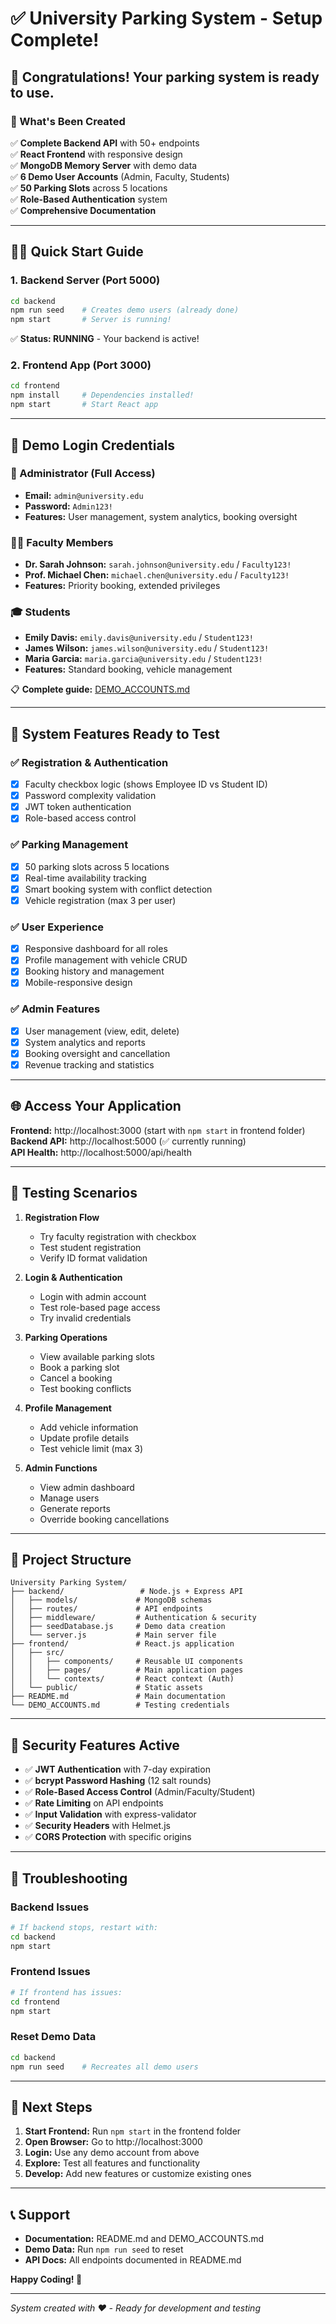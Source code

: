 # ✅ University Parking System - Setup Complete!

## 🎉 Congratulations! Your parking system is ready to use.

### 🚀 What's Been Created

✅ **Complete Backend API** with 50+ endpoints  
✅ **React Frontend** with responsive design  
✅ **MongoDB Memory Server** with demo data  
✅ **6 Demo User Accounts** (Admin, Faculty, Students)  
✅ **50 Parking Slots** across 5 locations  
✅ **Role-Based Authentication** system  
✅ **Comprehensive Documentation**  

---

## 🏃‍♂️ Quick Start Guide

### 1. Backend Server (Port 5000)
```bash
cd backend
npm run seed    # Creates demo users (already done)
npm start       # Server is running!
```
✅ **Status: RUNNING** - Your backend is active!

### 2. Frontend App (Port 3000)
```bash
cd frontend
npm install     # Dependencies installed!
npm start       # Start React app
```

---

## 👥 Demo Login Credentials

### 🔑 Administrator (Full Access)
- **Email:** `admin@university.edu`
- **Password:** `Admin123!`
- **Features:** User management, system analytics, booking oversight

### 👨‍🏫 Faculty Members
- **Dr. Sarah Johnson:** `sarah.johnson@university.edu` / `Faculty123!`
- **Prof. Michael Chen:** `michael.chen@university.edu` / `Faculty123!`
- **Features:** Priority booking, extended privileges

### 🎓 Students
- **Emily Davis:** `emily.davis@university.edu` / `Student123!`
- **James Wilson:** `james.wilson@university.edu` / `Student123!`
- **Maria Garcia:** `maria.garcia@university.edu` / `Student123!`
- **Features:** Standard booking, vehicle management

📋 **Complete guide:** [DEMO_ACCOUNTS.md](./DEMO_ACCOUNTS.md)

---

## 🔧 System Features Ready to Test

### ✅ Registration & Authentication
- [x] Faculty checkbox logic (shows Employee ID vs Student ID)
- [x] Password complexity validation
- [x] JWT token authentication
- [x] Role-based access control

### ✅ Parking Management
- [x] 50 parking slots across 5 locations
- [x] Real-time availability tracking
- [x] Smart booking system with conflict detection
- [x] Vehicle registration (max 3 per user)

### ✅ User Experience
- [x] Responsive dashboard for all roles
- [x] Profile management with vehicle CRUD
- [x] Booking history and management
- [x] Mobile-responsive design

### ✅ Admin Features
- [x] User management (view, edit, delete)
- [x] System analytics and reports
- [x] Booking oversight and cancellation
- [x] Revenue tracking and statistics

---

## 🌐 Access Your Application

**Frontend:** http://localhost:3000 (start with `npm start` in frontend folder)  
**Backend API:** http://localhost:5000 (✅ currently running)  
**API Health:** http://localhost:5000/api/health

---

## 🧪 Testing Scenarios

1. **Registration Flow**
   - Try faculty registration with checkbox
   - Test student registration
   - Verify ID format validation

2. **Login & Authentication**
   - Login with admin account
   - Test role-based page access
   - Try invalid credentials

3. **Parking Operations**
   - View available parking slots
   - Book a parking slot
   - Cancel a booking
   - Test booking conflicts

4. **Profile Management**
   - Add vehicle information
   - Update profile details
   - Test vehicle limit (max 3)

5. **Admin Functions**
   - View admin dashboard
   - Manage users
   - Generate reports
   - Override booking cancellations

---

## 📁 Project Structure

```
University Parking System/
├── backend/                 # Node.js + Express API
│   ├── models/             # MongoDB schemas
│   ├── routes/             # API endpoints
│   ├── middleware/         # Authentication & security
│   ├── seedDatabase.js     # Demo data creation
│   └── server.js           # Main server file
├── frontend/               # React.js application
│   ├── src/
│   │   ├── components/     # Reusable UI components
│   │   ├── pages/          # Main application pages
│   │   └── contexts/       # React context (Auth)
│   └── public/             # Static assets
├── README.md               # Main documentation
└── DEMO_ACCOUNTS.md        # Testing credentials
```

---

## 🔐 Security Features Active

- ✅ **JWT Authentication** with 7-day expiration
- ✅ **bcrypt Password Hashing** (12 salt rounds)
- ✅ **Role-Based Access Control** (Admin/Faculty/Student)
- ✅ **Rate Limiting** on API endpoints
- ✅ **Input Validation** with express-validator
- ✅ **Security Headers** with Helmet.js
- ✅ **CORS Protection** with specific origins

---

## 🐛 Troubleshooting

### Backend Issues
```bash
# If backend stops, restart with:
cd backend
npm start
```

### Frontend Issues
```bash
# If frontend has issues:
cd frontend
npm start
```

### Reset Demo Data
```bash
cd backend
npm run seed    # Recreates all demo users
```

---

## 🎯 Next Steps

1. **Start Frontend:** Run `npm start` in the frontend folder
2. **Open Browser:** Go to http://localhost:3000
3. **Login:** Use any demo account from above
4. **Explore:** Test all features and functionality
5. **Develop:** Add new features or customize existing ones

---

## 📞 Support

- **Documentation:** README.md and DEMO_ACCOUNTS.md
- **Demo Data:** Run `npm run seed` to reset
- **API Docs:** All endpoints documented in README.md

**Happy Coding! 🚀**

---

*System created with ❤️ - Ready for development and testing*
